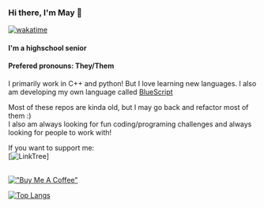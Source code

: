 ### Hi there, I'm May 👋
[![wakatime](https://wakatime.com/badge/user/a9ee50af-034e-4d54-beff-351c7a3ae5b0.svg)](https://wakatime.com/@a9ee50af-034e-4d54-beff-351c7a3ae5b0)
#### I'm a highschool senior 
#### Prefered pronouns: They/Them
<!--
**RyanD524/RyanD524** is a ✨ _special_ ✨ repository because its `README.md` (this file) appears on your GitHub profile.-->
I primarily work in C++ and python! But I love learning new languages.
I also am developing my own language called [BlueScript](https://github.com/MayD524/CBluescirpt)


Most of these repos are kinda old, but I may go back and refactor most of them :)<br>
I also am always looking for fun coding/programing challenges and always looking for people to work with!

If you want to support me:<br>
[![LinkTree](https://linktr.ee/mayd524)]

<br>[!["Buy Me A Coffee"](https://www.buymeacoffee.com/assets/img/custom_images/orange_img.png)](https://www.buymeacoffee.com/mayd524)


[![Top Langs](https://github-readme-stats.vercel.app/api/top-langs/?username=MayD524&layout=compact)](https://github.com/anuraghazra/github-readme-stats)
